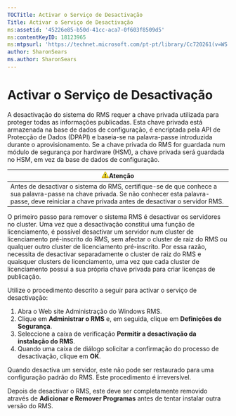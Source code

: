```yaml
---
TOCTitle: Activar o Serviço de Desactivação
Title: Activar o Serviço de Desactivação
ms:assetid: '45226e85-b50d-41cc-aca7-0f603f8509d5'
ms:contentKeyID: 18123965
ms:mtpsurl: 'https://technet.microsoft.com/pt-pt/library/Cc720261(v=WS.10)'
author: SharonSears
ms.author: SharonSears
---
```


Activar o Serviço de Desactivação
=================================

A desactivação do sistema do RMS requer a chave privada utilizada para proteger todas as informações publicadas. Esta chave privada está armazenada na base de dados de configuração, é encriptada pela API de Protecção de Dados (DPAPI) e baseia-se na palavra-passe introduzida durante o aprovisionamento. Se a chave privada do RMS for guardada num módulo de segurança por hardware (HSM), a chave privada será guardada no HSM, em vez da base de dados de configuração.

| ![](/security-updates/images/Cc720261.Caution(WS.10).gif)Atenção                                                                                                                                     |
|-----------------------------------------------------------------------------------------------------------------------------------------------------------------------------------------------------------------|
| Antes de desactivar o sistema do RMS, certifique-se de que conhece a sua palavra-passe na chave privada. Se não conhecer esta palavra-passe, deve reiniciar a chave privada antes de desactivar o servidor RMS. |

O primeiro passo para remover o sistema RMS é desactivar os servidores no cluster. Uma vez que a desactivação constitui uma função de licenciamento, é possível desactivar um servidor num cluster de licenciamento pré-inscrito do RMS, sem afectar o cluster de raiz do RMS ou qualquer outro cluster de licenciamento pré-inscrito. Por essa razão, necessita de desactivar separadamente o cluster de raiz do RMS e quaisquer clusters de licenciamento, uma vez que cada cluster de licenciamento possui a sua própria chave privada para criar licenças de publicação.

Utilize o procedimento descrito a seguir para activar o serviço de desactivação:

1.  Abra o Web site Administração do Windows RMS.
2.  Clique em **Administrar o RMS** e, em seguida, clique em **Definições de Segurança**.
3.  Seleccione a caixa de verificação **Permitir a desactivação da instalação do RMS**.
4.  Quando uma caixa de diálogo solicitar a confirmação do processo de desactivação, clique em **OK**.

Quando desactiva um servidor, este não pode ser restaurado para uma configuração padrão do RMS. Este procedimento é irreversível.

Depois de desactivar o RMS, este deve ser completamente removido através de **Adicionar e Remover Programas** antes de tentar instalar outra versão do RMS.
